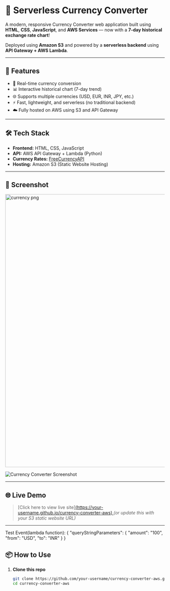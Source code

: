 # 💱 Serverless Currency Converter

A modern, responsive Currency Converter web application built using **HTML**, **CSS**, **JavaScript**, and **AWS Services** — now with a **7-day historical exchange rate chart**!

Deployed using **Amazon S3** and powered by a **serverless backend** using **API Gateway + AWS Lambda**.

---

## 🚀 Features

- 🔁 Real-time currency conversion
- 📊 Interactive historical chart (7-day trend)
- 🌐 Supports multiple currencies (USD, EUR, INR, JPY, etc.)
- ⚡ Fast, lightweight, and serverless (no traditional backend)
- ☁️ Fully hosted on AWS using S3 and API Gateway

---

## 🛠️ Tech Stack

- **Frontend:** HTML, CSS, JavaScript
- **API:** AWS API Gateway + Lambda (Python)
- **Currency Rates:** [FreeCurrencyAPI](https://freecurrencyapi.com/)
- **Hosting:** Amazon S3 (Static Website Hosting)

---

## 📸 Screenshot

<img width="1917" height="861" alt="currency png" src="https://github.com/user-attachments/assets/fe8675b9-0c7c-4463-a5a2-f51966b8ab55" />

![Currency Converter Screenshot](screenshot.png)

---

## 🌐 Live Demo

> [Click here to view live site][(https://your-username.github.io/currency-converter-aws)  ](http://currency-converter-app-saurabh.s3-website.ap-south-1.amazonaws.com)
> *(or update this with your S3 static website URL)*

---
Test Event(lambda function):
{
  "queryStringParameters": {
    "amount": "100",
    "from": "USD",
    "to": "INR"
  }
}


## 📦 How to Use

1. **Clone this repo**

   ```bash
   git clone https://github.com/your-username/currency-converter-aws.git
   cd currency-converter-aws
